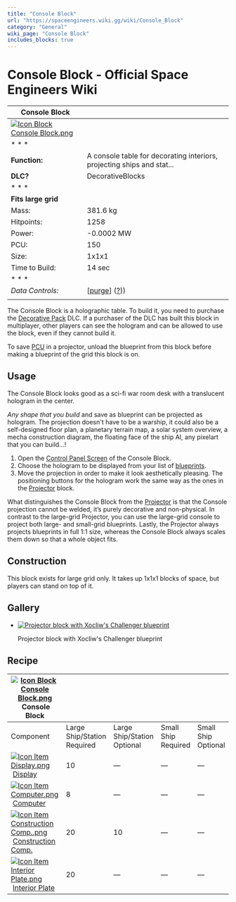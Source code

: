```yaml
---
title: "Console Block"
url: "https://spaceengineers.wiki.gg/wiki/Console_Block"
category: "General"
wiki_page: "Console Block"
includes_blocks: true
---
```


# Console Block - Official Space Engineers Wiki

| Console Block |     |
| --- | --- |
| [![Icon Block Console Block.png](https://spaceengineers.wiki.gg/images/c/ca/Icon_Block_Console_Block.png?8e18fc)](https://spaceengineers.wiki.gg/wiki/File:Icon_Block_Console_Block.png) |     |
| * * * |     |
| **Function:** | A console table for decorating interiors, projecting ships and stat... |
| **DLC?** | DecorativeBlocks |
| * * * |     |
| **Fits large grid** |     |
| Mass: | 381.6 kg |
| Hitpoints: | 1258 |
| Power: | \-0.0002 MW |
| PCU: | 150 |
| Size: | 1x1x1 |
| Time to Build: | 14 sec |
| * * * |     |
| _Data Controls:_ | \[[purge](https://spaceengineers.wiki.gg/wiki/Console_Block?action=purge)\] ([?](https://spaceengineers.wiki.gg/wiki/Template:Info_Block))) |
|     |     |

The Console Block is a holographic table. To build it, you need to purchase the [Decorative Pack](https://spaceengineers.wiki.gg/wiki/Decorative_Pack "Decorative Pack") DLC. If a purchaser of the DLC has built this block in multiplayer, other players can see the hologram and can be allowed to use the block, even if they cannot build it.

To save [PCU](https://spaceengineers.wiki.gg/wiki/PCU "PCU") in a projector, unload the blueprint from this block before making a blueprint of the grid this block is on.

## Usage

The Console Block looks good as a sci-fi war room desk with a translucent hologram in the center.

_Any shape that you build_ and save as blueprint can be projected as hologram. The projection doesn't have to be a warship, it could also be a self-designed floor plan, a planetary terrain map, a solar system overview, a mecha construction diagram, the floating face of the ship AI, any pixelart that you can build...!

1.  Open the [Control Panel Screen](https://spaceengineers.wiki.gg/wiki/Control_Panel_Screen "Control Panel Screen") of the Console Block.
2.  Choose the hologram to be displayed from your list of [blueprints](https://spaceengineers.wiki.gg/wiki/Blueprint "Blueprint").
3.  Move the projection in order to make it look aesthetically pleasing. The positioning buttons for the hologram work the same way as the ones in the [Projector](https://spaceengineers.wiki.gg/wiki/Projector "Projector") block.

What distinguishes the Console Block from the [Projector](https://spaceengineers.wiki.gg/wiki/Projector "Projector") is that the Console projection cannot be welded, it’s purely decorative and non-physical. In contrast to the large-grid Projector, you can use the large-grid console to project both large- and small-grid blueprints. Lastly, the Projector always projects blueprints in full 1:1 size, whereas the Console Block always scales them down so that a whole object fits.

## Construction

This block exists for large grid only. It takes up 1x1x1 blocks of space, but players can stand on top of it.

## Gallery

*   [![Projector block with Xocliw's Challenger blueprint](https://spaceengineers.wiki.gg/images/thumb/2/27/Blue_Projector_block_with_Xocliw%27s_Challenger_blueprint.jpg/120px-Blue_Projector_block_with_Xocliw%27s_Challenger_blueprint.jpg?3e42dc)](https://spaceengineers.wiki.gg/wiki/File:Blue_Projector_block_with_Xocliw%27s_Challenger_blueprint.jpg "Projector block with Xocliw's Challenger blueprint")
    
    Projector block with Xocliw's Challenger blueprint
    

## Recipe

| [![Icon Block Console Block.png](https://spaceengineers.wiki.gg/images/thumb/c/ca/Icon_Block_Console_Block.png/21px-Icon_Block_Console_Block.png?8e18fc)](https://spaceengineers.wiki.gg/wiki/Console_Block "Console Block") Console Block |     |     |     |     |
| --- | --- | --- | --- | --- |
| Component | Large Ship/Station  <br>Required | Large Ship/Station  <br>Optional | Small Ship  <br>Required | Small Ship  <br>Optional |
| [![Icon Item Display.png](https://spaceengineers.wiki.gg/images/thumb/4/44/Icon_Item_Display.png/21px-Icon_Item_Display.png?a444bc)](https://spaceengineers.wiki.gg/wiki/Display "Display") [Display](https://spaceengineers.wiki.gg/wiki/Display "Display") | 10  | —   | —   | —   |
| [![Icon Item Computer.png](https://spaceengineers.wiki.gg/images/thumb/7/72/Icon_Item_Computer.png/21px-Icon_Item_Computer.png?65c1a4)](https://spaceengineers.wiki.gg/wiki/Computer "Computer") [Computer](https://spaceengineers.wiki.gg/wiki/Computer "Computer") | 8   | —   | —   | —   |
| [![Icon Item Construction Comp..png](https://spaceengineers.wiki.gg/images/thumb/4/45/Icon_Item_Construction_Comp..png/21px-Icon_Item_Construction_Comp..png?cdc26f)](https://spaceengineers.wiki.gg/wiki/Construction_Comp. "Construction Comp.") [Construction Comp.](https://spaceengineers.wiki.gg/wiki/Construction_Comp. "Construction Comp.") | 20  | 10  | —   | —   |
| [![Icon Item Interior Plate.png](https://spaceengineers.wiki.gg/images/thumb/7/77/Icon_Item_Interior_Plate.png/21px-Icon_Item_Interior_Plate.png?d80f8e)](https://spaceengineers.wiki.gg/wiki/Interior_Plate "Interior Plate") [Interior Plate](https://spaceengineers.wiki.gg/wiki/Interior_Plate "Interior Plate") | 20  | —   | —   | —   |